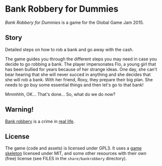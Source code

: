 # Bank Robbery for Dummies

_Bank Robbery for Dummies_ is a game for the Global Game Jam 2015.

## Story

Detailed steps on how to rob a bank and go away with the cash.

The game guides you through the different steps you may need in case you decide to go robbing a bank.
The player impersonates Flo, a young girl that has been bullied for years because of her strange ideas. One day, she can't bear hearing that she will never succed in anything and she decides that she will rob a bank.
With her friend, Roxy, they prepare their big plan. She needs to go buy some essential things and then let's go to that bank!

Mmmhhh, OK... That's done... So, what do we do now?

## Warning!

[Bank robbery](http://en.wikipedia.org/wiki/Bank_robbery) is a crime in [real life](http://en.wikipedia.org/wiki/Real_life).

## License

The game (code and assets) is licensed under GPL3. It uses a [game skeleton](https://github.com/jube/gameskel) licensed under MIT, and some other resources with their own (free) license (see FILES in the `share/bankrobbery` directory).
